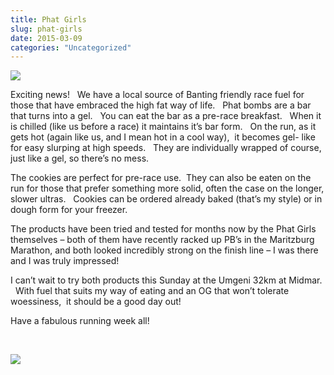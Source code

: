 ```yaml
---
title: Phat Girls
slug: phat-girls
date: 2015-03-09
categories: "Uncategorized"
---
```


<p><img src="http://res.cloudinary.com/dy6grlu8z/image/upload/v1558842091/pjym3tvzvgjoa5hvjf1k.jpg"/></p>
<p>Exciting news!   We have a local source of Banting friendly race fuel for those that have embraced the high fat way of life.   Phat bombs are a bar that turns into a gel.   You can eat the bar as a pre-race breakfast.   When it is chilled (like us before a race) it maintains it’s bar form.   On the run, as it gets hot (again like us, and I mean hot in a cool way),  it becomes gel- like for easy slurping at high speeds.   They are individually wrapped of course, just like a gel, so there’s no mess.</p>
<p>The cookies are perfect for pre-race use.  They can also be eaten on the run for those that prefer something more solid, often the case on the longer, slower ultras.   Cookies can be ordered already baked (that’s my style) or in dough form for your freezer.</p>
<p>The products have been tried and tested for months now by the Phat Girls themselves – both of them have recently racked up PB’s in the Maritzburg Marathon, and both looked incredibly strong on the finish line – I was there and I was truly impressed!</p>
<p>I can’t wait to try both products this Sunday at the Umgeni 32km at Midmar.   With fuel that suits my way of eating and an OG that won’t tolerate woessiness,  it should be a good day out!</p>
<p>Have a fabulous running week all!</p>
<p> </p>
<p><img src="http://res.cloudinary.com/dy6grlu8z/image/upload/v1558842092/xfdlk2mkfkdlnlskppam.jpg"/></p>
<p> </p>







